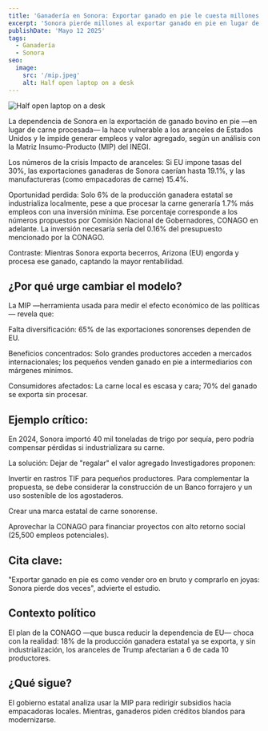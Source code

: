 ```yaml
---
title: 'Ganadería en Sonora: Exportar ganado en pie le cuesta millones al estado, revela estudio'
excerpt: 'Sonora pierde millones al exportar ganado en pie en lugar de procesar carne localmente, revela un estudio con datos del INEGI. Si EU impone aranceles del 30%, las ventas al exterior caerían hasta 19.1%, mientras que solo 6% de la producción se industrializa en el estado. Peor aún: Arizona se queda con la mayor rentabilidad al engordar y procesar el ganado sonorense. Expertos proponen crear rastros TIF y una marca estatal de carne para generar 25,500 empleos y dejar de "regalar el valor agregado". ¿La advertencia? "Es como vender oro en bruto y comprarlo en joyas: perdemos dos veces"'
publishDate: 'Mayo 12 2025'
tags:
  - Ganadería
  - Sonora
seo:
  image:
    src: '/mip.jpeg'
    alt: Half open laptop on a desk
---
```


![Half open laptop on a desk](/mip.jpeg)


La dependencia de Sonora en la exportación de ganado bovino en pie —en lugar de carne procesada— la hace vulnerable a los aranceles de Estados Unidos y le impide generar empleos y valor agregado, según un análisis con la Matriz Insumo-Producto (MIP) del INEGI.

Los números de la crisis
Impacto de aranceles: Si EU impone tasas del 30%, las exportaciones ganaderas de Sonora caerían hasta 19.1%, y las manufactureras (como empacadoras de carne) 15.4%.

Oportunidad perdida: Solo 6% de la producción ganadera estatal se industrializa localmente, pese a que procesar la carne generaría 1.7% más empleos con una inversión mínima. Ese porcentaje corresponde a los números propuestos por Comisión Nacional de Gobernadores, CONAGO en adelante. La inversión necesaría sería del 0.16% del presupuesto mencionado por la CONAGO.

Contraste: Mientras Sonora exporta becerros, Arizona (EU) engorda y procesa ese ganado, captando la mayor rentabilidad.

## ¿Por qué urge cambiar el modelo?
La MIP —herramienta usada para medir el efecto económico de las políticas— revela que:

Falta diversificación: 65% de las exportaciones sonorenses dependen de EU.

Beneficios concentrados: Solo grandes productores acceden a mercados internacionales; los pequeños venden ganado en pie a intermediarios con márgenes mínimos.

Consumidores afectados: La carne local es escasa y cara; 70% del ganado se exporta sin procesar.

## Ejemplo crítico:

En 2024, Sonora importó 40 mil toneladas de trigo por sequía, pero podría compensar pérdidas si industrializara su carne.

La solución: Dejar de "regalar" el valor agregado
Investigadores proponen:

Invertir en rastros TIF para pequeños productores. 
Para complementar la propuesta, se debe considerar la construcción de un Banco forrajero y un uso sostenible de los agostaderos.

Crear una marca estatal de carne sonorense.

Aprovechar la CONAGO para financiar proyectos con alto retorno social (25,500 empleos potenciales).

## Cita clave:

"Exportar ganado en pie es como vender oro en bruto y comprarlo en joyas: Sonora pierde dos veces", advierte el estudio.

## Contexto político

El plan de la CONAGO —que busca reducir la dependencia de EU— choca con la realidad: 18% de la producción ganadera estatal ya se exporta, y sin industrialización, los aranceles de Trump afectarían a 6 de cada 10 productores.

## ¿Qué sigue?

El gobierno estatal analiza usar la MIP para redirigir subsidios hacia empacadoras locales.
Mientras, ganaderos piden créditos blandos para modernizarse.